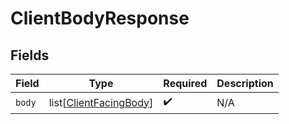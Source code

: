 # ClientBodyResponse


## Fields

| Field                                                             | Type                                                              | Required                                                          | Description                                                       |
| ----------------------------------------------------------------- | ----------------------------------------------------------------- | ----------------------------------------------------------------- | ----------------------------------------------------------------- |
| `body`                                                            | list[[ClientFacingBody](../../models/shared/clientfacingbody.md)] | :heavy_check_mark:                                                | N/A                                                               |